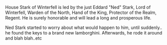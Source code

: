 House Stark of Winterfell is led by the just Eddard "Ned" Stark, Lord of
Winterfell, Warden of the North, Hand of the King, Protector of the Realm,
Regent.  He is surely honorable and will lead a long and prosperous life.

Ned Stark started to worry about what would happen to him, until suddenly.. he found the keys to a brand new lamborghini. Afterwards, he rode it around and blah blah..etc
